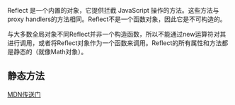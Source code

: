 Reflect 是一个内置的对象，它提供拦截 JavaScript 操作的方法。这些方法与proxy handlers的方法相同。Reflect不是一个函数对象，因此它是不可构造的。

与大多数全局对象不同Reflect并非一个构造函数，所以不能通过new运算符对其进行调用，或者将Reflect对象作为一个函数来调用。Reflect的所有属性和方法都是静态的（就像Math对象）。

## 静态方法

[MDN传送门](https://developer.mozilla.org/zh-CN/docs/Web/JavaScript/Reference/Global_Objects/Reflect)

